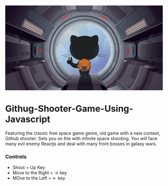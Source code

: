 ![Github shooter Game](/GithubShooter.png)

# Githug-Shooter-Game-Using-Javascript

Featuring the classic free space game genre,
old game with a new context,
Github shooter: Sets you on fire with infinite space shooting.
You will face many evil enemy Reactjs and deal with many front bosses in galaxy wars.


### Controls
* Shoot = Up Key
* Move to the Right = -> key
* MOve to the Left = <- key



